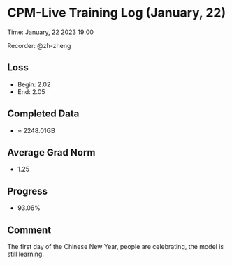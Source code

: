 
# CPM-Live Training Log (January, 22)

Time: January, 22 2023 19:00

Recorder: @zh-zheng

## Loss
- Begin: 2.02
- End: 2.05
	
## Completed Data
- $\approx$ 2248.01GB

## Average Grad Norm
- 1.25

## Progress
- 93.06%

## Comment

The first day of the Chinese New Year, people are celebrating, the model is still learning.
